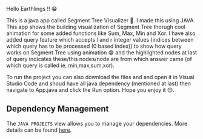 
Hello Earthlings !! 😁

This is a java app called Segment Tree Visualizer 🌳. I made this using JAVA. This app shows the building visualization of Segment Tree thorugh cool animation for some added functions like Sum, Max, Min and Xor. I have also added query feature which accepts l and r integer values (indices between which query has to be processed (0 based index)) to show how query works on Segment Tree using animation 😁 and the highlighted nodes at last of query indicates these/this nodes/node are from which answer came (of which query is called ie, min,max,sum,xor). 

To run the project you can also download the files and and open it in Visual Studio Code and shoud have all java dependency (mentioned at last) then navigate to App.java and click the Run option. Hope you enjoy it 😊.


## Dependency Management

The `JAVA PROJECTS` view allows you to manage your dependencies. More details can be found [here](https://github.com/microsoft/vscode-java-dependency#manage-dependencies).
